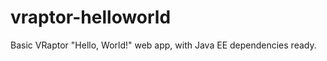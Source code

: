 vraptor-helloworld
==================

Basic VRaptor "Hello, World!" web app, with Java EE dependencies ready.
